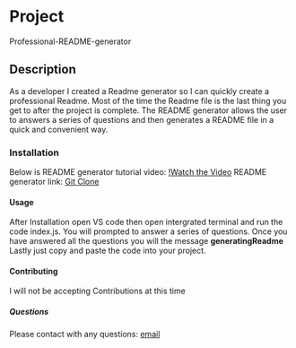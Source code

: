 # Project 
Professional-README-generator 
## Description
As a developer I created a Readme generator so I can quickly create a professional Readme. Most of the time the Readme file is the last thing you get to after the project is complete. The README generator allows the user to answers a series of questions and then generates a README file in a quick and convenient way. 
### Installation 
Below is README generator tutorial video: 
[!Watch the Video](https://youtu.be/KHyesLJnPHQ)
README generator link: [Git Clone](https://github.com/rbenne30/Team-Profile-Generator-.git)
#### Usage
After Installation open VS code then open intergrated terminal and run the code index.js. You will prompted to answer a series of questions. Once you have answered all the questions you will the message **generatingReadme** Lastly just copy and paste the code into your project. 
#### Contributing 
I will not be accepting Contributions at this time 
##### Questions 
Please contact with any questions: 
[email](ryannebennett1@outlook.com)
